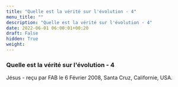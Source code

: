 ```yaml
---
title: "Quelle est la vérité sur l'évolution - 4"
menu_title: ""
description: "Quelle est la vérité sur l'évolution - 4"
date: 2022-06-01 06:00:01+00:20
draft: False
hidden: True
weight:
---
```

### Quelle est la vérité sur l'évolution - 4

Jésus - reçu par FAB le 6 Février 2008, Santa Cruz, Californie, USA.



